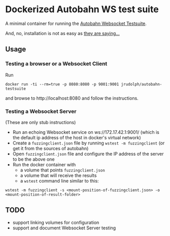 # Dockerized Autobahn WS test suite

A minimal container for running the [Autobahn Websocket Testsuite](http://autobahn.ws/testsuite).

And, no, installation is not as easy as [they are saying...](http://autobahn.ws/testsuite/installation.html)

## Usage

### Testing a browser or a Websocket Client

Run

```
docker run -ti --rm=true -p 8080:8080 -p 9001:9001 jrudolph/autobahn-testsuite
```

and browse to http://localhost:8080 and follow the instructions.

### Testing a Websocket Server

(These are only stub instructions)

 * Run an echoing Websocket service on ws://172.17.42.1:9001/ (which is the default ip address of the
   host in docker's virtual network)
 * Create a `fuzzingclient.json` file by running `wstest -m fuzzingclient` (or get it from the sources of autobahn)
 * Open `fuzzingclient.json` file and configure the IP address of the server to be the above one
 * Run the docker container with
    * a volume that points `fuzzingclient.json`
    * a volume that will receive the results
    * a `wstest` command line similar to this:
```
wstest -m fuzzingclient -s <mount-position-of-fuzzingclient.json> -o <mount-position-of-result-folder>
```

## TODO

 * support linking volumes for configuration
 * support and document Websocket Server testing
